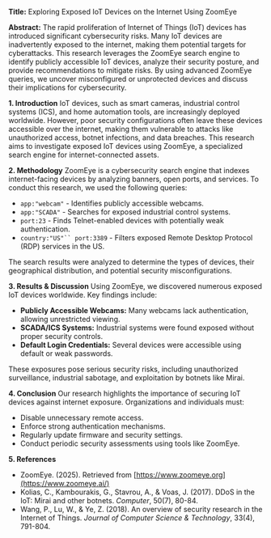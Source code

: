 **Title:** Exploring Exposed IoT Devices on the Internet Using ZoomEye

**Abstract:**
The rapid proliferation of Internet of Things (IoT) devices has introduced significant cybersecurity risks. Many IoT devices are inadvertently exposed to the internet, making them potential targets for cyberattacks. This research leverages the ZoomEye search engine to identify publicly accessible IoT devices, analyze their security posture, and provide recommendations to mitigate risks. By using advanced ZoomEye queries, we uncover misconfigured or unprotected devices and discuss their implications for cybersecurity.

**1. Introduction**
IoT devices, such as smart cameras, industrial control systems (ICS), and home automation tools, are increasingly deployed worldwide. However, poor security configurations often leave these devices accessible over the internet, making them vulnerable to attacks like unauthorized access, botnet infections, and data breaches. This research aims to investigate exposed IoT devices using ZoomEye, a specialized search engine for internet-connected assets.

**2. Methodology**
ZoomEye is a cybersecurity search engine that indexes internet-facing devices by analyzing banners, open ports, and services. To conduct this research, we used the following queries:
- `app:"webcam"` - Identifies publicly accessible webcams.
- `app:"SCADA"` - Searches for exposed industrial control systems.
- `port:23` - Finds Telnet-enabled devices with potentially weak authentication.
- `country:"US"`` port:3389` - Filters exposed Remote Desktop Protocol (RDP) services in the US.

The search results were analyzed to determine the types of devices, their geographical distribution, and potential security misconfigurations.

**3. Results & Discussion**
Using ZoomEye, we discovered numerous exposed IoT devices worldwide. Key findings include:
- **Publicly Accessible Webcams:** Many webcams lack authentication, allowing unrestricted viewing.
- **SCADA/ICS Systems:** Industrial systems were found exposed without proper security controls.
- **Default Login Credentials:** Several devices were accessible using default or weak passwords.

These exposures pose serious security risks, including unauthorized surveillance, industrial sabotage, and exploitation by botnets like Mirai.

**4. Conclusion**
Our research highlights the importance of securing IoT devices against internet exposure. Organizations and individuals must:
- Disable unnecessary remote access.
- Enforce strong authentication mechanisms.
- Regularly update firmware and security settings.
- Conduct periodic security assessments using tools like ZoomEye.

**5. References**
- ZoomEye. (2025). Retrieved from [https://www.zoomeye.org](https://www.zoomeye.ai/)
- Kolias, C., Kambourakis, G., Stavrou, A., & Voas, J. (2017). DDoS in the IoT: Mirai and other botnets. *Computer*, 50(7), 80-84.
- Wang, P., Lu, W., & Ye, Z. (2018). An overview of security research in the Internet of Things. *Journal of Computer Science & Technology*, 33(4), 791-804.

